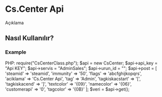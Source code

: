 Cs.Center Api
===========

Açıklama

Nasıl Kullanılır?
----------

### Example

PHP:
			require("CsCenterClass.php");
			$api = new CsCenter;
			$api->api_key = "Api KEY";
			$api->servis = "AdminSales";
			$api->urun_id = "";
			$api->post = [
			   'steamid' => 'steamid',
			   'immunity' => '50',
			   'flags' => 'abcfghijkopqrs',
			   'aciklama' => 'Cs.Center Api',
			   'tag' => 'Admin',
			   'tagkiskacstart' => '[',
			   'tagkiskacend' => ']',
			   'textcolor' => '{09}',
			   'namecolor' => '{06}',
			   'customerapi' => '0',
			   'tagcolor' => '{0B}'
			 ];
			$veri = $api->get();
